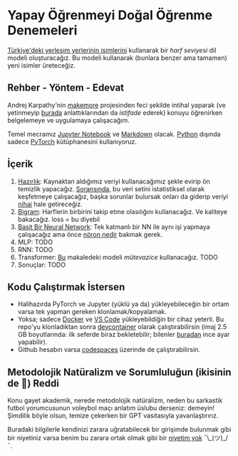 # Yapay Öğrenmeyi Doğal Öğrenme Denemeleri

[Türkiye'deki yerleşim yerlerinin isimlerini](isimler.txt) kullanarak bir _harf seviyesi_ dil modeli oluşturacağız. Bu modeli kullanarak (bunlara benzer ama tamamen) yeni isimler üreteceğiz.

## Rehber - Yöntem - Edevat

Andrej Karpathy'nin [makemore](https://github.com/karpathy/makemore) projesinden feci şekilde intihal yaparak (ve yetinmeyip [burada](https://www.youtube.com/playlist?list=PLAqhIrjkxbuWI23v9cThsA9GvCAUhRvKZ) anlattıklarından da _istifade_ ederek) konuyu öğrenirken belgelemeye ve uygulamaya çalışacağım.

Temel mecramız [Jupyter Notebook](https://jupyter.org/) ve [Markdown](https://daringfireball.net/projects/markdown/) olacak. [Python](https://www.python.org/) dışında sadece [PyTorch](https://pytorch.org/) kütüphanesini kullanıyoruz.

## İçerik

1. [Hazırlık](./01_hazirlik.md): Kaynaktan aldığımız veriyi kullanacağımız şekle evirip ön temizlik yapacağız. [Soransında](./01a_inceleme.ipynb), bu veri setini istatistiksel olarak keşfetmeye çalışacağız, başka sorunlar bulursak onları da giderip veriyi [nihai](isimler.txt) hale getireceğiz.
1. [Bigram](./02_bigram.ipynb): Harflerin birbirini takip etme olasılığını kullanacağız. Ve kaliteye bakacağız. loss = bu diyebil
1. [Basit Bir Neural Network](./03_basitNN.ipynb): Tek katmanlı bir NN ile aynı işi yapmaya çalışacağız ama önce [nöron nedir](./03_0_neron.ipynb) bakmak gerek.
1. MLP: TODO
1. RNN: TODO
1. Transformer: [Bu](https://arxiv.org/abs/1706.03762) makaledeki modeli _mütevazice_ kullanacağız. TODO
1. Sonuçlar: TODO

## Kodu Çalıştırmak İstersen

- Halihazırda PyTorch ve Jupyter (yüklü ya da) yükleyebileceğin bir ortam varsa tek yapman gereken klonlamak/kopyalamak.
- Yoksa; sadece [Docker](https://www.docker.com/) ve [VS Code](https://code.visualstudio.com/) yükleyebildiğin bir cihaz yeterli. Bu repo'yu klonladıktan sonra [devcontainer](https://code.visualstudio.com/docs/remote/containers) olarak çalıştırabilirsin (imaj 2.5 GB boyutlarında: ilk seferde biraz bekletebilir; bilenler [buradan](./.devcontainer/Dockerfile) ince ayar yapabilir).
- Github hesabın varsa [codespaces](https://github.com/codespaces) üzerinde de çalıştırabilirsin.

## Metodolojik Natüralizm ve Sorumluluğun (ikisinin de 🫢) Reddi

Konu gayet akademik, nerede metodolojik natüralizm, neden bu sarkastik futbol yorumcusunun voleybol maçı anlatım üslubu derseniz: demeyin! Şimdilik böyle olsun, temize çekerken bir GPT vasıtasıyla yavanlaştırırız.

Buradaki bilgilerle kendinizi zarara uğratabilecek bir girişimde bulunmak gibi bir niyetiniz varsa benim bu zarara ortak olmak gibi bir [niyetim yok](LICENSE) ¯\\\_(ツ)\_/¯.
